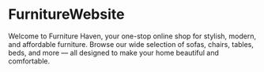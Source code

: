 # FurnitureWebsite
Welcome to Furniture Haven, your one-stop online shop for stylish, modern, and affordable furniture.  Browse our wide selection of sofas, chairs, tables, beds, and more — all designed to make your home beautiful and comfortable.
